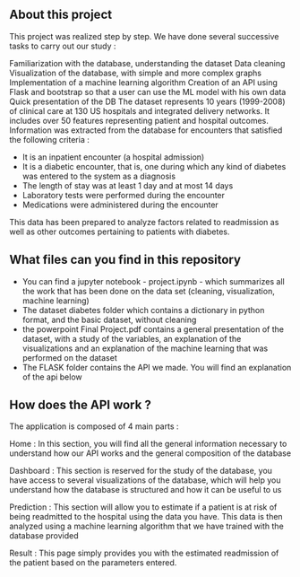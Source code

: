 ## About this project
This project was realized step by step. We have done several successive tasks to carry out our study :

Familiarization with the database, understanding the dataset
Data cleaning
Visualization of the database, with simple and more complex graphs
Implementation of a machine learning algorithm
Creation of an API using Flask and bootstrap so that a user can use the ML model with his own data
Quick presentation of the DB
The dataset represents 10 years (1999-2008) of clinical care at 130 US hospitals and integrated delivery networks. It includes over 50 features representing patient and hospital outcomes. Information was extracted from the database for encounters that satisfied the following criteria :

- It is an inpatient encounter (a hospital admission)
- It is a diabetic encounter, that is, one during which any kind of diabetes was entered to the system as a diagnosis
- The length of stay was at least 1 day and at most 14 days
- Laboratory tests were performed during the encounter
- Medications were administered during the encounter

This data has been prepared to analyze factors related to readmission as well as other outcomes pertaining to patients with diabetes.

## What files can you find in this repository
- You can find a jupyter notebook - project.ipynb - which summarizes all the work that has been done on the data set (cleaning, visualization, machine learning)
- The dataset diabetes folder which contains a dictionary in python format, and the basic dataset, without cleaning
- the powerpoint Final Project.pdf contains a general presentation of the dataset, with a study of the variables, an explanation of the visualizations and an explanation of the machine learning that was performed on the dataset
- The FLASK folder contains the API we made. You will find an explanation of the api below

## How does the API work ?
The application is composed of 4 main parts :

Home : In this section, you will find all the general information necessary to understand how our API works and the general composition of the database

Dashboard : This section is reserved for the study of the database, you have access to several visualizations of the database, which will help you understand how the database is structured and how it can be useful to us

Prediction : This section will allow you to estimate if a patient is at risk of being readmitted to the hospital using the data you have. This data is then analyzed using a machine learning algorithm that we have trained with the database provided

Result : This page simply provides you with the estimated readmission of the patient based on the parameters entered.
